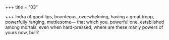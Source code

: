 +++
title = "03"

+++
Indra of good lips, bounteous, overwhelming, having a great troop,  powerfully ranging, mettlesome—
that which you, powerful one, established among mortals, even when  hard-pressed, where are these manly powers of yours now, bull?